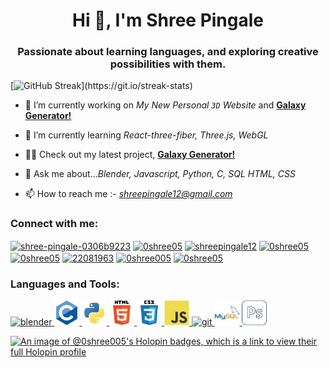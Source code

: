 <h1 align="center">Hi 👋, I'm Shree Pingale</h1>
<h3 align="center">Passionate about learning languages, and exploring creative possibilities with them.</h3>

[![GitHub Streak](https://github-readme-streak-stats.herokuapp.com?user=0Shree005&theme=transparent&border_radius=5&date_format=M%20j%5B%2C%20Y%5D&card_width=1000,align="center")](https://git.io/streak-stats)


- 🔭 I’m currently working on *My New Personal `3D` Website* and [**Galaxy Generator!**](https://galaxy-0-0.vercel.app/)

- 🌱 I’m currently learning *React-three-fiber, Three.js, WebGL*

- 👨‍💻 Check out my latest project, [**Galaxy Generator!**](https://galaxy-0-0.vercel.app/)

- 💬 Ask me about...*Blender, Javascript, Python, C, SQL HTML, CSS*


- 📫 How to reach me :- [*shreepingale12@gmail.com*](https://mail.google.com/mail/u/0/#inbox?compose=new/)

<h3 align="left">Connect with me:</h3>
<p align="left">
<a href="https://linkedin.com/in/shree-pingale-0306b9223" target=" blank"><img align="center" src="https://raw.githubusercontent.com/rahuldkjain/github-profile-readme-generator/master/src/images/icons/Social/linked-in-alt.svg" alt="shree-pingale-0306b9223" height="30" width="40" /></a>
<a href="https://0shree005.github.io/portfolio/" ,target="_blank"><img align="center" src="https://0shree005.github.io/portfolio/contract.png" alt="0shree05" height="30" width="32" /></a>
<a href="https://www.hackerrank.com/shreepingale12" target="blank"><img align="center" src="https://raw.githubusercontent.com/rahuldkjain/github-profile-readme-generator/master/src/images/icons/Social/hackerrank.svg" alt="shreepingale12" height="30" width="40" /></a>
<a href="https://www.leetcode.com/0shree05" target="blank"><img align="center" src="https://raw.githubusercontent.com/rahuldkjain/github-profile-readme-generator/master/src/images/icons/Social/leet-code.svg" alt="0shree05" height="30" width="40" /></a>
<a href="https://auth.geeksforgeeks.org/user/0shree05" target="blank"><img align="center" src="https://raw.githubusercontent.com/rahuldkjain/github-profile-readme-generator/master/src/images/icons/Social/geeks-for-geeks.svg" alt="0shree05" height="30" width="40" /></a>
<a href="https://stackoverflow.com/users/22081963" target="blank"><img align="center" src="https://raw.githubusercontent.com/rahuldkjain/github-profile-readme-generator/master/src/images/icons/Social/stack-overflow.svg" alt="22081963" height="30" width="40" /></a>
<a href="https://twitter.com/0shree005" target="blank"><img align="center" src="https://raw.githubusercontent.com/rahuldkjain/github-profile-readme-generator/master/src/images/icons/Social/twitter.svg" alt="0shree005" height="30" width="40" /></a>
<a href="https://instagram.com/0shree05" target="blank"><img align="center" src="https://raw.githubusercontent.com/rahuldkjain/github-profile-readme-generator/master/src/images/icons/Social/instagram.svg" alt="0shree05" height="30" width="40" /></a>
</p>

<h3 align="left">Languages and Tools:</h3>
<p align="left"> <a href="https://www.blender.org/" target="_blank" rel="noreferrer"> <img src="https://download.blender.org/branding/community/blender_community_badge_white.svg" alt="blender" width="40" height="40"/> </a> <a href="https://www.cprogramming.com/" target="_blank" rel="noreferrer"> <img src="https://raw.githubusercontent.com/devicons/devicon/master/icons/c/c-original.svg" alt="c" width="40" height="40"/> <a href="https://www.python.org" target="_blank" rel="noreferrer"> <img src="https://raw.githubusercontent.com/devicons/devicon/master/icons/python/python-original.svg" alt="python" width="40" height="40"/> </a> </a> <a href="https://www.w3.org/html/" target="_blank" rel="noreferrer"> <img src="https://raw.githubusercontent.com/devicons/devicon/master/icons/html5/html5-original-wordmark.svg" alt="html5" width="40" height="40"/> </a> <a href="https://www.w3schools.com/css/" target="_blank" rel="noreferrer"> <img src="https://raw.githubusercontent.com/devicons/devicon/master/icons/css3/css3-original-wordmark.svg" alt="css3" width="40" height="40"/> </a> <a href="https://developer.mozilla.org/en-US/docs/Web/JavaScript" target="_blank" rel="noreferrer"> <img src="https://raw.githubusercontent.com/devicons/devicon/master/icons/javascript/javascript-original.svg" alt="javascript" width="40" height="40"/> </a> <a href="https://git-scm.com/" target="_blank" rel="noreferrer"> <img src="https://www.vectorlogo.zone/logos/git-scm/git-scm-icon.svg" alt="git" width="40" height="40"/> </a>   <a href="https://www.mysql.com/" target="_blank" rel="noreferrer"> <img src="https://raw.githubusercontent.com/devicons/devicon/master/icons/mysql/mysql-original-wordmark.svg" alt="mysql" width="40" height="40"/> </a> <a href="https://www.photoshop.com/en" target="_blank" rel="noreferrer"> <img src="https://raw.githubusercontent.com/devicons/devicon/master/icons/photoshop/photoshop-line.svg" alt="photoshop" width="40" height="40"/> </a> 

[![An image of @0shree005's Holopin badges, which is a link to view their full Holopin profile](https://holopin.me/0shree005)](https://holopin.io/@0shree005)

